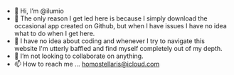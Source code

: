 - 👋 Hi, I’m @ilumio
- 👀 The only reason I get led here is because I simply download the occasional app created on Github, but when I have issues I have no idea what to do when I get here.
- 🌱 I have no idea about coding and whenever I try to navigate this website I'm utterly baffled and find myself completely out of my depth.
- 💞️ I’m not looking to collaborate on anything.
- 📫 How to reach me ... homostellaris@icloud.com

<!---
ilumio/ilumio is a ✨ special ✨ repository because its `README.md` (this file) appears on your GitHub profile.
You can click the Preview link to take a look at your changes.
--->
